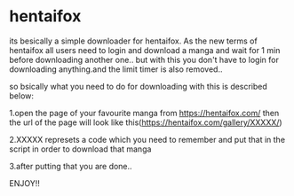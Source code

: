 # hentaifox
its besically a simple downloader for hentaifox. As the new terms of hentaifox all users need to login and download a manga and wait for 1 min before downloading another one.. but with this you don't have to login for downloading anything.and the limit timer is also removed..

so bsically what you need to do for downloading with this is described below:

1.open the page of your favourite manga from https://hentaifox.com/ then the url of the page will look like this(https://hentaifox.com/gallery/XXXXX/)

2.XXXXX represets a code which you need to remember and put that in the script in order to download that manga

3.after putting that you are done..

ENJOY!!
